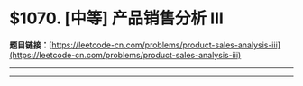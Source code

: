 # $1070. [中等] 产品销售分析 III

**题目链接：**[https://leetcode-cn.com/problems/product-sales-analysis-iii](https://leetcode-cn.com/problems/product-sales-analysis-iii)

---

<Cards card="leetcode_1070_product-sales-analysis-iii"></Cards>

---

```

```